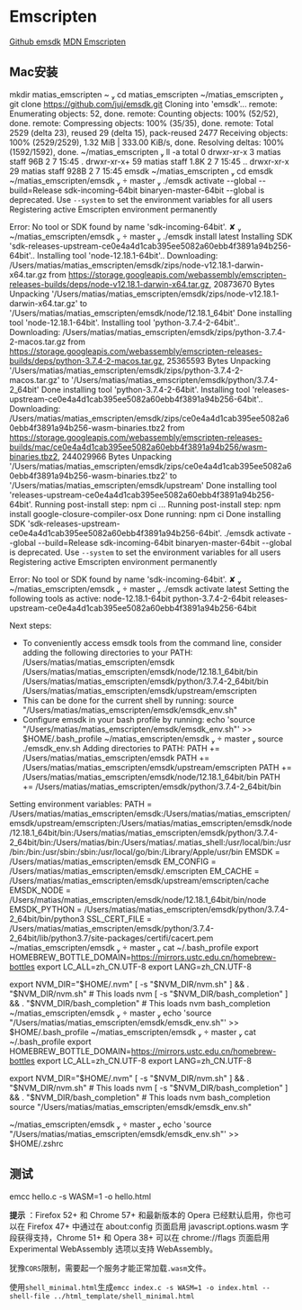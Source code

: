 <!--
 * @Author: tangdaoyong
 * @Date: 2021-02-07 15:42:12
 * @LastEditors: tangdaoyong
 * @LastEditTime: 2021-02-08 10:44:22
 * @Description: Emscripten
-->
# Emscripten

[Github emsdk](https://github.com/emscripten-core/emsdk)
[MDN Emscripten](https://developer.mozilla.org/zh-CN/docs/WebAssembly/C_to_wasm)

## Mac安装

mkdir matias_emscripten
 ~  cd matias_emscripten
 ~/matias_emscripten  git clone https://github.com/juj/emsdk.git
Cloning into 'emsdk'...
remote: Enumerating objects: 52, done.
remote: Counting objects: 100% (52/52), done.
remote: Compressing objects: 100% (35/35), done.
remote: Total 2529 (delta 23), reused 29 (delta 15), pack-reused 2477
Receiving objects: 100% (2529/2529), 1.32 MiB | 333.00 KiB/s, done.
Resolving deltas: 100% (1592/1592), done.
 ~/matias_emscripten  ll -a
total 0
drwxr-xr-x   3 matias  staff    96B  2  7 15:45 .
drwxr-xr-x+ 59 matias  staff   1.8K  2  7 15:45 ..
drwxr-xr-x  29 matias  staff   928B  2  7 15:45 emsdk
 ~/matias_emscripten  cd emsdk
 ~/matias_emscripten/emsdk   master  ./emsdk activate --global --build=Release sdk-incoming-64bit binaryen-master-64bit
--global is deprecated. Use `--system` to set the environment variables for all users
Registering active Emscripten environment permanently

Error: No tool or SDK found by name 'sdk-incoming-64bit'.
 ✘  ~/matias_emscripten/emsdk   master  ./emsdk install latest
 Installing SDK 'sdk-releases-upstream-ce0e4a4d1cab395ee5082a60ebb4f3891a94b256-64bit'..
Installing tool 'node-12.18.1-64bit'..
Downloading: /Users/matias/matias_emscripten/emsdk/zips/node-v12.18.1-darwin-x64.tar.gz from https://storage.googleapis.com/webassembly/emscripten-releases-builds/deps/node-v12.18.1-darwin-x64.tar.gz, 20873670 Bytes
Unpacking '/Users/matias/matias_emscripten/emsdk/zips/node-v12.18.1-darwin-x64.tar.gz' to '/Users/matias/matias_emscripten/emsdk/node/12.18.1_64bit'
Done installing tool 'node-12.18.1-64bit'.
Installing tool 'python-3.7.4-2-64bit'..
Downloading: /Users/matias/matias_emscripten/emsdk/zips/python-3.7.4-2-macos.tar.gz from https://storage.googleapis.com/webassembly/emscripten-releases-builds/deps/python-3.7.4-2-macos.tar.gz, 25365593 Bytes
Unpacking '/Users/matias/matias_emscripten/emsdk/zips/python-3.7.4-2-macos.tar.gz' to '/Users/matias/matias_emscripten/emsdk/python/3.7.4-2_64bit'
Done installing tool 'python-3.7.4-2-64bit'.
Installing tool 'releases-upstream-ce0e4a4d1cab395ee5082a60ebb4f3891a94b256-64bit'..
Downloading: /Users/matias/matias_emscripten/emsdk/zips/ce0e4a4d1cab395ee5082a60ebb4f3891a94b256-wasm-binaries.tbz2 from https://storage.googleapis.com/webassembly/emscripten-releases-builds/mac/ce0e4a4d1cab395ee5082a60ebb4f3891a94b256/wasm-binaries.tbz2, 244029966 Bytes
Unpacking '/Users/matias/matias_emscripten/emsdk/zips/ce0e4a4d1cab395ee5082a60ebb4f3891a94b256-wasm-binaries.tbz2' to '/Users/matias/matias_emscripten/emsdk/upstream'
Done installing tool 'releases-upstream-ce0e4a4d1cab395ee5082a60ebb4f3891a94b256-64bit'.
Running post-install step: npm ci ...
Running post-install step: npm install google-closure-compiler-osx
Done running: npm ci
Done installing SDK 'sdk-releases-upstream-ce0e4a4d1cab395ee5082a60ebb4f3891a94b256-64bit'.
./emsdk activate --global --build=Release sdk-incoming-64bit binaryen-master-64bit
--global is deprecated. Use `--system` to set the environment variables for all users
Registering active Emscripten environment permanently

Error: No tool or SDK found by name 'sdk-incoming-64bit'.
 ✘  ~/matias_emscripten/emsdk   master  ./emsdk activate latest
Setting the following tools as active:
   node-12.18.1-64bit
   python-3.7.4-2-64bit
   releases-upstream-ce0e4a4d1cab395ee5082a60ebb4f3891a94b256-64bit

Next steps:
- To conveniently access emsdk tools from the command line,
  consider adding the following directories to your PATH:
    /Users/matias/matias_emscripten/emsdk
    /Users/matias/matias_emscripten/emsdk/node/12.18.1_64bit/bin
    /Users/matias/matias_emscripten/emsdk/python/3.7.4-2_64bit/bin
    /Users/matias/matias_emscripten/emsdk/upstream/emscripten
- This can be done for the current shell by running:
    source "/Users/matias/matias_emscripten/emsdk/emsdk_env.sh"
- Configure emsdk in your bash profile by running:
    echo 'source "/Users/matias/matias_emscripten/emsdk/emsdk_env.sh"' >> $HOME/.bash_profile
~/matias_emscripten/emsdk   master  source ./emsdk_env.sh
Adding directories to PATH:
PATH += /Users/matias/matias_emscripten/emsdk
PATH += /Users/matias/matias_emscripten/emsdk/upstream/emscripten
PATH += /Users/matias/matias_emscripten/emsdk/node/12.18.1_64bit/bin
PATH += /Users/matias/matias_emscripten/emsdk/python/3.7.4-2_64bit/bin

Setting environment variables:
PATH = /Users/matias/matias_emscripten/emsdk:/Users/matias/matias_emscripten/emsdk/upstream/emscripten:/Users/matias/matias_emscripten/emsdk/node/12.18.1_64bit/bin:/Users/matias/matias_emscripten/emsdk/python/3.7.4-2_64bit/bin:/Users/matias/bin:/Users/matias/.matias_shell:/usr/local/bin:/usr/bin:/bin:/usr/sbin:/sbin:/usr/local/go/bin:/Library/Apple/usr/bin
EMSDK = /Users/matias/matias_emscripten/emsdk
EM_CONFIG = /Users/matias/matias_emscripten/emsdk/.emscripten
EM_CACHE = /Users/matias/matias_emscripten/emsdk/upstream/emscripten/cache
EMSDK_NODE = /Users/matias/matias_emscripten/emsdk/node/12.18.1_64bit/bin/node
EMSDK_PYTHON = /Users/matias/matias_emscripten/emsdk/python/3.7.4-2_64bit/bin/python3
SSL_CERT_FILE = /Users/matias/matias_emscripten/emsdk/python/3.7.4-2_64bit/lib/python3.7/site-packages/certifi/cacert.pem
 ~/matias_emscripten/emsdk   master  cat ~/.bash_profile
export HOMEBREW_BOTTLE_DOMAIN=https://mirrors.ustc.edu.cn/homebrew-bottles
export LC_ALL=zh_CN.UTF-8
export LANG=zh_CN.UTF-8

export NVM_DIR="$HOME/.nvm"
[ -s "$NVM_DIR/nvm.sh" ] && \. "$NVM_DIR/nvm.sh"  # This loads nvm
[ -s "$NVM_DIR/bash_completion" ] && \. "$NVM_DIR/bash_completion"  # This loads nvm bash_completion
 ~/matias_emscripten/emsdk   master  echo 'source "/Users/matias/matias_emscripten/emsdk/emsdk_env.sh"' >> $HOME/.bash_profile
 ~/matias_emscripten/emsdk   master  cat ~/.bash_profile
export HOMEBREW_BOTTLE_DOMAIN=https://mirrors.ustc.edu.cn/homebrew-bottles
export LC_ALL=zh_CN.UTF-8
export LANG=zh_CN.UTF-8

export NVM_DIR="$HOME/.nvm"
[ -s "$NVM_DIR/nvm.sh" ] && \. "$NVM_DIR/nvm.sh"  # This loads nvm
[ -s "$NVM_DIR/bash_completion" ] && \. "$NVM_DIR/bash_completion"  # This loads nvm bash_completion
source "/Users/matias/matias_emscripten/emsdk/emsdk_env.sh"

~/matias_emscripten/emsdk   master  echo 'source "/Users/matias/matias_emscripten/emsdk/emsdk_env.sh"' >> $HOME/.zshrc
## 测试

emcc hello.c -s WASM=1 -o hello.html

**提示** ：Firefox 52+ 和 Chrome 57+ 和最新版本的 Opera 已经默认启用，你也可以在 Firefox 47+ 中通过在 about:config 页面启用 javascript.options.wasm 字段获得支持，Chrome 51+ 和 Opera 38+ 可以在 chrome://flags 页面启用 Experimental WebAssembly 选项以支持 WebAssembly。

犹豫`CORS`限制，需要起一个服务才能正常加载`.wasm`文件。

使用`shell_minimal.html`生成`emcc index.c -s WASM=1 -o index.html --shell-file ../html_template/shell_minimal.html`